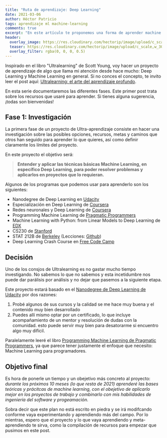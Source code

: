 ```yaml
---
title: "Ruta de aprendizaje: Deep Learning"
date: 2021-03-06
author: Héctor Patricio
tags: aprendizaje ml machine-learning
comments: true
excerpt: "En este artículo te proponemos una forma de aprender machine learning y deep learning y te presentamos algunos recursos que te pueden servir"
header:
  overlay_image: https://res.cloudinary.com/hectorip/image/upload/c_scale,w_956/v1615096252/space_ixlegm.png
  teaser: https://res.cloudinary.com/hectorip/image/upload/c_scale,w_300/v1615096252/space_ixlegm.png
  overlay_filter: rgba(0, 0, 0, 0.5)
---
```



Inspirado en el libro "Ultralearning" de Scott Young, voy hacer un proyecto de aprendizaje de algo que llama mi atención desde hace mucho: Deep Learning y Machine Learning en general. Si no conces el concepto, te invito leer el post aquí: [Ultralearning: el arte del aprendizaje profundo](/2019/08/13/lecciones-sobre-el-aprendizaje-de-manos-de-un-experto.html).

En esta serie documentaremos las diferentes fases. Este primer post trata sobre los recursos que usaré para aprender. Si tienes alguna sugerencia, ¡todas son bienvenidas!

## Fase 1: Investigación

La primera fase de un proyecto de Ultra-aprendizaje consiste en hacer una investigación sobre las posibles opciones, recursos, metas y caminos que otros han seguido para aprender lo que quieres, así como definir claramente los límites del proyecto.

En este proyecto el objetivo será:

> **Entender y aplicar las técnicas básicas  Machine Learning, en específico Deep Learning, para poder resolver problemas y aplicarlos en proyectos que lo requieran.**

Algunos de los programas que podemos usar para aprenderlo son los siguientes:

- Nanodegree de Deep Learning en [Udacity](https://www.udacity.com/course/deep-learning-nanodegree--nd101)
- Especialización en Deep Learning de [Coursera](https://www.coursera.org/specializations/deep-learning)
- Redes neuronales y Deep Learning de [Coursera](https://www.coursera.org/learn/neural-networks-deep-learning)
- Programming Machine Learning de [Pragmatic Programmers](https://pragprog.com/titles/pplearn/programming-machine-learning/)
- Machine Learning with Python: from Linear Models to Deep Learning de [EDX](https://www.edx.org/course/machine-learning-with-python-from-linear-models-to?index=product&queryID=66ef0e341d390841649ca12aaef6fd6b&position=1)
- CS230 de [Stanford](https://cs230.stanford.edu/syllabus/)
- STAT 212B de [Berkeley](https://bcourses.berkeley.edu/courses/1413088/assignments/syllabus) (Lecciones: [Github](https://github.com/joanbruna/stat212b))
- Deep Learning Crash Course en [Free Code Camp](https://youtu.be/VyWAvY2CF9c)


## Decisión

Uno de los consjos de Ultralearning es no gastar mucho tiempo investigando. No sabemos lo que no sabemos y esta incetidumbre nos puede dar parálisis por análisis y no dejar que pasemos a la siguiente etapa. 

Este proyecto estará basado en el [Nanodegree de Deep Learning de Udacity](https://www.udacity.com/course/deep-learning-nanodegree--nd101) por dos razones:

1. Probé algunos de sus cursos y la calidad se me hace muy buena y el contenido muy bien desarrollado
2. Puedes allí mismo optar por un certificado, lo que incluye acompañamiento de un mentor y resolución de dudas con la comunidad. esto puede servir muy bien para desatorarme si encuentro algo muy difícil.

Paralelamente leeré el libro [Programming Machine Learning de Pragmatic Programmers](https://pragprog.com/titles/pplearn/programming-machine-learning/), ya que parece tener justamente el enfoque que necesito: Machine Learning para programadores.

## Objetivo final

Es hora de ponerle un tiempo y un obejetivo más concreto al proyecto: _durante los próximos 10 meses (lo que resta de 2021) aprenderé las bases teóricas y prácitcas de machine learning, con el obejetivo de aplicarlo mejor en los proyectos de trabajo y combinarlo con mis habilidades de ingeniería del software y progeamación._

Sobra decir que este plan no está escrito en piedra y se irá modifcando conforme vaya experimentando y aprendiendo más del campo. Por lo mientras, espero que el proyecto y lo que vaya aprendiendo y meta-aprendiendo te sirva, como la compilación de recursos para empezar que pusimos en este post.
